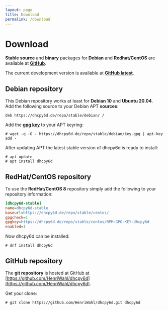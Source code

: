 ```yaml
---
layout: page
title: Download
permalink: /download
---
```


# Download

**Stable source** and **binary** packages for **Debian** and **Redhat/CentOS** are available at **[GitHub](https://github.com/HenriWahl/dhcpy6d/releases/tag/v1.0.7)**.

The current development version is available at **[GitHub latest](https://github.com/HenriWahl/dhcpy6d/releases/tag/latest)**.

## Debian repository

This Debian repository works at least for **Debian 10** and **Ubuntu 20.04**.  
Add the following source to your Debian APT **sources**:

```
deb https://dhcpy6d.de/repo/stable/debian/ /
```

Add the **[gpg key](https://dhcpy6d.de/repo/stable/debian/key.gpg)** to your APT keyring:

```terminal
# wget -q -O - https://dhcpy6d.de/repo/stable/debian/key.gpg | apt-key add -
```

After updating APT the latest stable version of dhcpy6d is ready to install:

```terminal
# apt update
# apt install dhcpy6d
```

## RedHat/CentOS repository

To use the **RedHat/CentOS 8** repository simply add the following to your repository information:

```ini
[dhcpy6d-stable]
name=dhcpy6d-stable
baseurl=https://dhcpy6d.de/repo/stable/centos/
gpgcheck=1
gpgkey=https://dhcpy6d.de/repo/stable/centos/RPM-GPG-KEY-dhcpy6d
enabled=1
```

Now dhcpy6d can be installed:

```terminal
# dnf install dhcpy6d
```

## GitHub repository

The **git repository** is hosted at GitHub at [https://github.com/HenriWahl/dhcpy6d](https://github.com/HenriWahl/dhcpy6d).

Get your clone:

```terminal
# git clone https://github.com/HenriWahl/dhcpy6d.git dhcpy6d
```